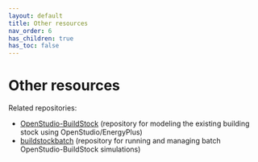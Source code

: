 ```yaml
---
layout: default
title: Other resources
nav_order: 6
has_children: true
has_toc: false
---
```


# Other resources

Related repositories:
* [OpenStudio-BuildStock](https://github.com/NREL/OpenStudio-BuildStock) (repository for modeling the existing building stock using OpenStudio/EnergyPlus)
* [buildstockbatch](https://github.com/NREL/buildstockbatch) (repository for running and managing batch OpenStudio-BuildStock simulations)